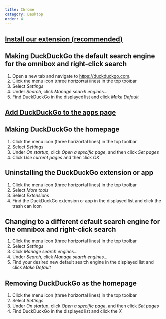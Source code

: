 ```yaml
---
title: Chrome
category: Desktop
order: 4
---
```

<html><body><h2><strong><a href="https://chrome.google.com/webstore/detail/duckduckgo-for-chrome/bkdgflcldnnnapblkhphbgpggdiikppg">Install our extension (recommended)</a></strong></h2>&#xD;
&#xD;
<h2 id="manual">Making DuckDuckGo the default search engine for the omnibox and right-click search</h2>&#xD;
<ol><li>Open a new tab and navigate to <a href="https://duckduckgo.com?kak=1">https://duckduckgo.com</a>.</li>&#xD;
	<li>Click the menu icon (three horizontal lines) in the top toolbar</li>&#xD;
	<li>Select <em>Settings</em></li>&#xD;
    <li>Under <em>Search</em>, click <em>Manage search engines...</em></li>&#xD;
    <li>Find DuckDuckGo in the displayed list and click <em>Make Default</em></li>&#xD;
</ol><h2><a href="https://chrome.google.com/webstore/detail/duckduckgo-home-page/ljkalbbbffedallekgkdheknngopfhif">Add DuckDuckGo to the apps page</a></h2>&#xD;
&#xD;
<h2>Making DuckDuckGo the homepage</h2>&#xD;
<ol><li>Click the menu icon (three horizontal lines) in the top toolbar</li>&#xD;
	<li>Select <em>Settings</em></li>&#xD;
	<li>Under <em>On startup</em>, click <em>Open a specific page</em>, and then click <em>Set pages</em></li>&#xD;
	<li>Click <em>Use current pages</em> and then click <em>OK</em></li>&#xD;
</ol><h2>Uninstalling the DuckDuckGo extension or app</h2>&#xD;
<ol><li>Click the menu icon (three horizontal lines) in the top toolbar</li>&#xD;
    <li>Select <em>More tools</em></li>&#xD;
    <li>Select <em>Extensions</em></li>&#xD;
    <li>Find the DuckDuckGo extension or app in the displayed list and click the trash can icon</li>&#xD;
</ol><h2>Changing to a different default search engine for the omnibox and right-click search</h2>&#xD;
<ol><li>Click the menu icon (three horizontal lines) in the top toolbar</li>&#xD;
	<li>Select <em>Settings</em></li>&#xD;
    <li>Click <em>Manage search engines...</em></li>&#xD;
    <li>Under <em>Search</em>, click <em>Manage search engines...</em></li>&#xD;
    <li>Find your desired new default search engine in the displayed list and click <em>Make Default</em></li>&#xD;
</ol><h2>Removing DuckDuckGo as the homepage</h2>&#xD;
<ol><li>Click the menu icon (three horizontal lines) in the top toolbar</li>&#xD;
	<li>Select <em>Settings</em></li>&#xD;
	<li>Under <em>On startup</em>, click <em>Open a specific page</em>, and then click <em>Set pages</em></li>&#xD;
	<li>Find DuckDuckGo in the displayed list and click the <em>X</em></li>&#xD;
</ol></body></html>
